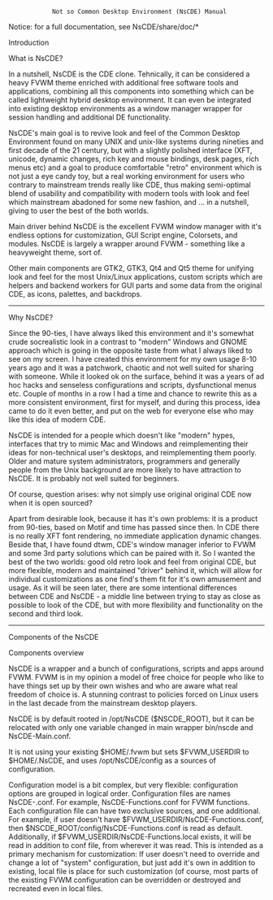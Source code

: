                 Not so Common Desktop Environment (NsCDE) Manual

Notice: for a full documentation, see NsCDE/share/doc/*

Introduction

  What is NsCDE?

   In a nutshell, NsCDE is the CDE clone. Tehnically, it can be considered a
   heavy FVWM theme enriched with additional free software tools and
   applications, combining all this components into something which can be
   called lightweight hybrid desktop environment. It can even be integrated
   into existing desktop environments as a window manager wrapper for session
   handling and additional DE functionality.

   NsCDE's main goal is to revive look and feel of the Common Desktop
   Environment found on many UNIX and unix-like systems during nineties and
   first decade of the 21 century, but with a slightly polished interface
   (XFT, unicode, dynamic changes, rich key and mouse bindings, desk pages,
   rich menus etc) and a goal to produce comfortable "retro" environment
   which is not just a eye candy toy, but a real working environment for
   users who contrary to mainstream trends really like CDE, thus making
   semi-optimal blend of usability and compatibility with modern tools with
   look and feel which mainstream abadoned for some new fashion, and ... in a
   nutshell, giving to user the best of the both worlds.

   Main driver behind NsCDE is the excellent FVWM window manager with it's
   endless options for customization, GUI Script engine, Colorsets, and
   modules. NsCDE is largely a wrapper around FVWM - something like a
   heavyweight theme, sort of.

   Other main components are GTK2, GTK3, Qt4 and Qt5 theme for unifying look
   and feel for the most Unix/Linux applications, custom scripts which are
   helpers and backend workers for GUI parts and some data from the original
   CDE, as icons, palettes, and backdrops.

   --------------------------------------------------------------------------

  Why NsCDE?

   Since the 90-ties, I have always liked this environment and it's somewhat
   crude socrealistic look in a contrast to "modern" Windows and GNOME
   approach which is going in the opposite taste from what I always liked to
   see on my screen. I have created this environment for my own usage 8-10
   years ago and it was a patchwork, chaotic and not well suited for sharing
   with someone. While it looked ok on the surface, behind it was a years of
   ad hoc hacks and senseless configurations and scripts, dysfunctional menus
   etc. Couple of months in a row I had a time and chance to rewrite this as
   a more consistent environment, first for myself, and during this process,
   idea came to do it even better, and put on the web for everyone else who
   may like this idea of modern CDE.

   NsCDE is intended for a people which doesn't like "modern" hypes,
   interfaces that try to mimic Mac and Windows and reimplementing their
   ideas for non-technical user's desktops, and reimplementing them poorly.
   Older and mature system administrators, programmers and generally people
   from the Unix background are more likely to have attraction to NsCDE. It
   is probably not well suited for beginners.

   Of course, question arises: why not simply use original original CDE now
   when it is open sourced?

   Apart from desirable look, because it has it's own problems: it is a
   product from 90-ties, based on Motif and time has passed since then. In
   CDE there is no really XFT font rendering, no immediate application
   dynamic changes. Beside that, I have found dtwm, CDE's window manager
   inferior to FVWM and some 3rd party solutions which can be paired with it.
   So I wanted the best of the two worlds: good old retro look and feel from
   original CDE, but more flexible, modern and maintained "driver" behind it,
   which will allow for individual customizations as one find's them fit for
   it's own amusement and usage. As it will be seen later, there are some
   intentional differences between CDE and NsCDE - a middle line between
   trying to stay as close as possible to look of the CDE, but with more
   flexibility and functionality on the second and third look.

   --------------------------------------------------------------------------

Components of the NsCDE

  Components overview

   NsCDE is a wrapper and a bunch of configurations, scripts and apps around
   FVWM. FVWM is in my opinion a model of free choice for people who like to
   have things set up by their own wishes and who are aware what real freedom
   of choice is. A stunning contrast to policies forced on Linux users in the
   last decade from the mainstream desktop players.

   NsCDE is by default rooted in /opt/NsCDE ($NSCDE_ROOT), but it can be
   relocated with only one variable changed in main wrapper bin/nscde and
   NsCDE-Main.conf.

   It is not using your existing $HOME/.fvwm but sets $FVWM_USERDIR to
   $HOME/.NsCDE, and uses /opt/NsCDE/config as a sources of configuration.

   Configuration model is a bit complex, but very flexible: configuration
   options are grouped in logical order. Configuration files are names
   NsCDE-<group>.conf. For example, NsCDE-Functions.conf for FVWM functions.
   Each configuration file can have two exclusive sources, and one
   additional. For example, if user doesn't have
   $FVWM_USERDIR/NsCDE-Functions.conf, then
   $NSCDE_ROOT/config/NsCDE-Functions.conf is read as default. Additionally,
   if $FVWM_USERDIR/NsCDE-Functions.local exists, it will be read in addition
   to conf file, from wherever it was read. This is intended as a primary
   mechanism for customization: If user doesn't need to override and change a
   lot of "system" configuration, but just add it's own in addition to
   existing, local file is place for such customization (of course, most
   parts of the existing FVWM configuration can be overridden or destroyed
   and recreated even in local files.

